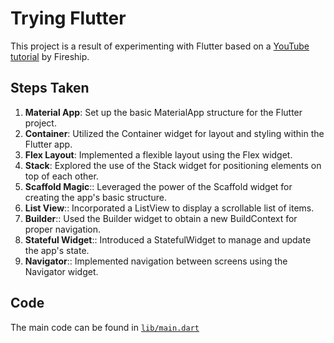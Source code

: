 # Trying Flutter

This project is a result of experimenting with Flutter based on a [YouTube tutorial](https://youtu.be/1xipg02Wu8s?si=djny2mjWuSmrprSc) by Fireship.

## Steps Taken

1. **Material App**: Set up the basic MaterialApp structure for the Flutter project.
2. **Container**: Utilized the Container widget for layout and styling within the Flutter app.
3. **Flex Layout**: Implemented a flexible layout using the Flex widget.
4. **Stack**: Explored the use of the Stack widget for positioning elements on top of each other.
5. **Scaffold Magic**:: Leveraged the power of the Scaffold widget for creating the app's basic structure.
6. **List View**:: Incorporated a ListView to display a scrollable list of items.
7. **Builder**:: Used the Builder widget to obtain a new BuildContext for proper navigation.
8. **Stateful Widget**:: Introduced a StatefulWidget to manage and update the app's state.
9. **Navigator**:: Implemented navigation between screens using the Navigator widget.

## Code

The main code can be found in [`lib/main.dart`](./lib/main.dart)
